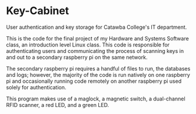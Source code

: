 # Key-Cabinet
User authentication and key storage for Catawba College's IT department.

This is the code for the final project of my Hardware and Systems Software class, an introduction level Linux class.
This code is responsible for authenticating users and communicating the process of scanning keys in and out to a secondary raspberry pi
on the same network. 

The secondary raspberry pi requires a handful of files to run, the databases and logs; however, the majority of the code is run natively
on one raspberry pi and occasionally running code remotely on another raspberry pi used solely for authentication.

This program makes use of a maglock, a magnetic switch, a dual-channel RFID scanner, a red LED, and a green LED. 
